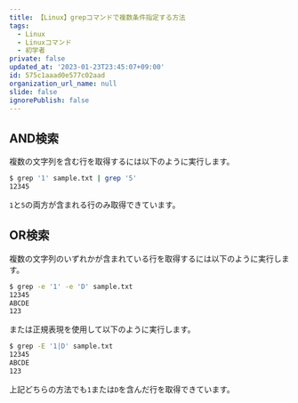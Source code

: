 ```yaml
---
title: 【Linux】grepコマンドで複数条件指定する方法
tags:
  - Linux
  - Linuxコマンド
  - 初学者
private: false
updated_at: '2023-01-23T23:45:07+09:00'
id: 575c1aaad0e577c02aad
organization_url_name: null
slide: false
ignorePublish: false
---
```

## AND検索

複数の文字列を含む行を取得するには以下のように実行します。

```zsh
$ grep '1' sample.txt | grep '5'
12345
```

`1`と`5`の両方が含まれる行のみ取得できています。

## OR検索

複数の文字列のいずれかが含まれている行を取得するには以下のように実行します。

```zsh
$ grep -e '1' -e 'D' sample.txt
12345
ABCDE
123
```

または正規表現を使用して以下のように実行します。

```zsh
$ grep -E '1|D' sample.txt
12345
ABCDE
123
```

上記どちらの方法でも`1`または`D`を含んだ行を取得できています。
